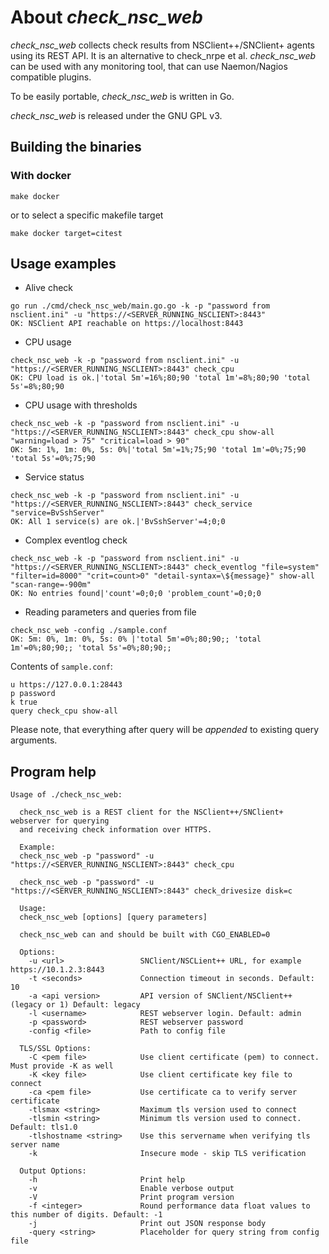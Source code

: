 # About *check_nsc_web*

*check_nsc_web* collects check results from NSClient++/SNClient+ agents using its REST API. It is an alternative to check_nrpe et al.
*check_nsc_web* can be used with any monitoring tool, that can use Naemon/Nagios compatible plugins.

To be easily portable, *check_nsc_web* is written in Go.

*check_nsc_web* is released under the GNU GPL v3.

## Building the binaries

### With docker

```
make docker
```
or to select a specific makefile target
```
make docker target=citest
```

## Usage examples
* Alive check
```
go run ./cmd/check_nsc_web/main.go.go -k -p "password from nsclient.ini" -u "https://<SERVER_RUNNING_NSCLIENT>:8443"
OK: NSClient API reachable on https://localhost:8443
```

* CPU usage
```
check_nsc_web -k -p "password from nsclient.ini" -u "https://<SERVER_RUNNING_NSCLIENT>:8443" check_cpu
OK: CPU load is ok.|'total 5m'=16%;80;90 'total 1m'=8%;80;90 'total 5s'=8%;80;90
```
* CPU usage with thresholds
```
check_nsc_web -k -p "password from nsclient.ini" -u "https://<SERVER_RUNNING_NSCLIENT>:8443" check_cpu show-all "warning=load > 75" "critical=load > 90"
OK: 5m: 1%, 1m: 0%, 5s: 0%|'total 5m'=1%;75;90 'total 1m'=0%;75;90 'total 5s'=0%;75;90
```

* Service status
```
check_nsc_web -k -p "password from nsclient.ini" -u "https://<SERVER_RUNNING_NSCLIENT>:8443" check_service "service=BvSshServer"
OK: All 1 service(s) are ok.|'BvSshServer'=4;0;0
```

* Complex eventlog check
```
check_nsc_web -k -p "password from nsclient.ini" -u "https://<SERVER_RUNNING_NSCLIENT>:8443" check_eventlog "file=system" "filter=id=8000" "crit=count>0" "detail-syntax=\${message}" show-all "scan-range=-900m"
OK: No entries found|'count'=0;0;0 'problem_count'=0;0;0
```

* Reading parameters and queries from file
```
check_nsc_web -config ./sample.conf
OK: 5m: 0%, 1m: 0%, 5s: 0% |'total 5m'=0%;80;90;; 'total 1m'=0%;80;90;; 'total 5s'=0%;80;90;;
```

Contents of ```sample.conf```:
```
u https://127.0.0.1:28443
p password
k true
query check_cpu show-all
```

Please note, that everything after query will be *appended* to existing query arguments.

## Program help
```
Usage of ./check_nsc_web:

  check_nsc_web is a REST client for the NSClient++/SNClient+ webserver for querying
  and receiving check information over HTTPS.

  Example:
  check_nsc_web -p "password" -u "https://<SERVER_RUNNING_NSCLIENT>:8443" check_cpu

  check_nsc_web -p "password" -u "https://<SERVER_RUNNING_NSCLIENT>:8443" check_drivesize disk=c

  Usage:
  check_nsc_web [options] [query parameters]

  check_nsc_web can and should be built with CGO_ENABLED=0

  Options:
    -u <url>                 SNClient/NSCLient++ URL, for example https://10.1.2.3:8443
    -t <seconds>             Connection timeout in seconds. Default: 10
    -a <api version>         API version of SNClient/NSClient++ (legacy or 1) Default: legacy
    -l <username>            REST webserver login. Default: admin
    -p <password>            REST webserver password
    -config <file>           Path to config file

  TLS/SSL Options:
    -C <pem file>            Use client certificate (pem) to connect. Must provide -K as well
    -K <key file>            Use client certificate key file to connect
    -ca <pem file>           Use certificate ca to verify server certificate
    -tlsmax <string>         Maximum tls version used to connect
    -tlsmin <string>         Minimum tls version used to connect. Default: tls1.0
    -tlshostname <string>    Use this servername when verifying tls server name
    -k                       Insecure mode - skip TLS verification

  Output Options:
    -h                       Print help
    -v                       Enable verbose output
    -V                       Print program version
    -f <integer>             Round performance data float values to this number of digits. Default: -1
    -j                       Print out JSON response body
    -query <string>          Placeholder for query string from config file
```